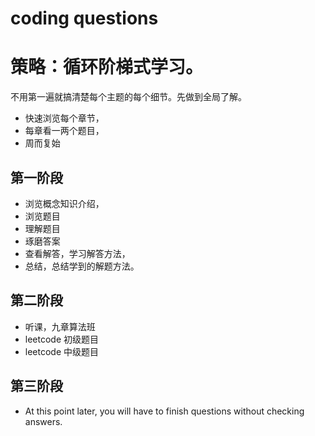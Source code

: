 # coding questions


# 策略：循环阶梯式学习。
不用第一遍就搞清楚每个主题的每个细节。先做到全局了解。

* 快速浏览每个章节，
* 每章看一两个题目，
* 周而复始

## 第一阶段

* 浏览概念知识介绍，
* 浏览题目
* 理解题目
* 琢磨答案
* 查看解答，学习解答方法，
* 总结，总结学到的解题方法。

## 第二阶段

* 听课，九章算法班
* leetcode 初级题目
* leetcode 中级题目

## 第三阶段

* At this point later, you will have to finish questions without checking answers.
